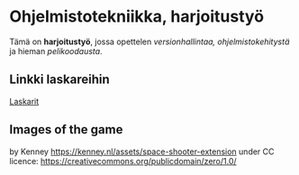 # Ohjelmistotekniikka, harjoitustyö

Tämä on **harjoitustyö**, jossa opettelen *versionhallintaa, ohjelmistokehitystä* ja hieman *pelikoodausta*.

## Linkki laskareihin
[Laskarit](https://github.com/Tapir79/ot-harjoitustyo/tree/main/laskarit)


## Images of the game 
by Kenney https://kenney.nl/assets/space-shooter-extension under CC licence: https://creativecommons.org/publicdomain/zero/1.0/